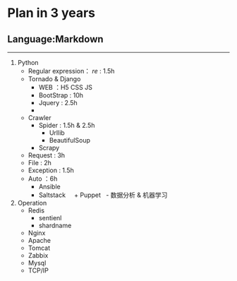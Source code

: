 # Plan in 3 years
## Language:Markdown
---
1. Python 
   - Regular expression： *re* : 1.5h
   - Tornado & Django
      - WEB ：H5 CSS JS
      - BootStrap : 10h
      - Jquery : 2.5h
      - 
   - Crawler
      + Spider : 1.5h & 2.5h
         - Urllib
         - BeautifulSoup 
      + Scrapy
   - Request : 3h
   - File : 2h
   - Exception : 1.5h
   - Auto ：6h
      + Ansible
      + Saltstack
      + Puppet
   - 数据分析 & 机器学习
2. Operation 
   - Redis
        + sentienl
        + shardname
   - Nginx
   - Apache
   - Tomcat
   - Zabbix
   - Mysql
   - TCP/IP
